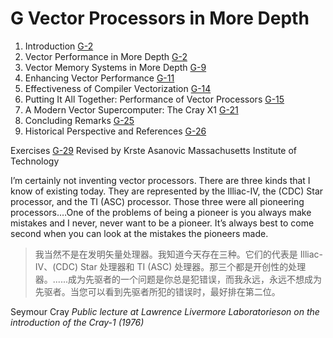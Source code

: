 # G Vector Processors in More Depth

1. Introduction [G-2](#introduction-12)
2. Vector Performance in More Depth [G-2](#vector-performance-in-more-depth)
3. Vector Memory Systems in More Depth [G-9](#vector-memory-systems-in-more-depth)
4. Enhancing Vector Performance [G-11](#enhancing-vector-performance)
5. Effectiveness of Compiler Vectorization [G-14](#effectiveness-of-compiler-vectorization)
6. Putting It All Together: Performance of Vector Processors [G-15](#_bookmark695)
7. A Modern Vector Supercomputer: The Cray X1 [G-21](#a-modern-vector-supercomputer-the-cray-x1)
8. Concluding Remarks [G-25](#concluding-remarks-12)
9. Historical Perspective and References [G-26](#historical-perspective-and-references-7)

Exercises [G-29](#exercises-9) Revised by Krste Asanovic Massachusetts Institute of Technology

I’m certainly not inventing vector processors. There are three kinds that I know of existing today. They are represented by the Illiac-IV, the (CDC) Star processor, and the TI (ASC) processor. Those three were all pioneering processors.…One of the problems of being a pioneer is you always make mistakes and I never, never want to be a pioneer. It’s always best to come second when you can look at the mistakes the pioneers made.

> 我当然不是在发明矢量处理器。我知道今天存在三种。它们的代表是 Illiac-IV、(CDC) Star 处理器和 TI (ASC) 处理器。那三个都是开创性的处理器。......成为先驱者的一个问题是你总是犯错误，而我永远，永远不想成为先驱者。当您可以看到先驱者所犯的错误时，最好排在第二位。

Seymour Cray
_Public lecture at Lawrence Livermore Laboratorieson on the_
_introduction of the Cray-1 (1976)_
